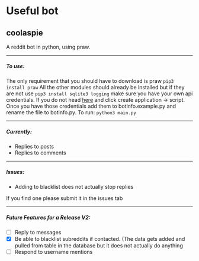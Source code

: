 # Useful bot
## coolaspie

A reddit bot in python, using praw.

---

##### To use:
The only requirement that you should have to download is praw
   `pip3 install praw`
All the other modules should already be installed but if they are not use
`pip3 install sqlite3 logging`
make sure you have your own api credentials. If you do not head [here](https://www.reddit.com/prefs/apps "here") and click create application -> script.
Once you have those credentials add them to botinfo.example.py and rename the file to botinfo.py.
To run:
`python3 main.py`

---

##### Currently:  
* Replies to posts
* Replies to comments

---  
  
##### Issues:  
* Adding to blacklist does not actually stop replies

If you find one please submit it in the issues tab
  
---

#####  Future Features for a Release V2:
- [ ] Reply to messages
- [x] Be able to blacklist subreddits if contacted. (The data gets added and pulled from table in the database but it does not actually do anything
- [ ] Respond to username mentions
